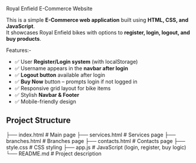 Royal Enfield E-Commerce Website

This is a simple **E-Commerce web application** built using **HTML, CSS, and JavaScript**.  
It showcases Royal Enfield bikes with options to **register, login, logout, and buy products**.

  Features:-
- ✅ User **Register/Login system** (with localStorage)
- ✅ Username appears in the **navbar after login**
- ✅ **Logout button** available after login
- ✅ **Buy Now** button – prompts login if not logged in
- ✅ Responsive grid layout for bike items
- ✅ Stylish **Navbar & Footer**
- ✅ Mobile-friendly design

## Project Structure
├── index.html # Main page
├── services.html # Services page
├── branches.html # Branches page
├── contacts.html # Contacts page
├── style.css # CSS styling
├── app.js # JavaScript (login, register, buy logic)
└── README.md # Project description
